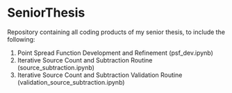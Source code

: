 # SeniorThesis

Repository containing all coding products of my senior thesis, to include the following:
1. Point Spread Function Development and Refinement (psf_dev.ipynb)
2. Iterative Source Count and Subtraction Routine (source_subtraction.ipynb)
3. Iterative Source Count and Subtraction Validation Routine (validation_source_subtraction.ipynb)

